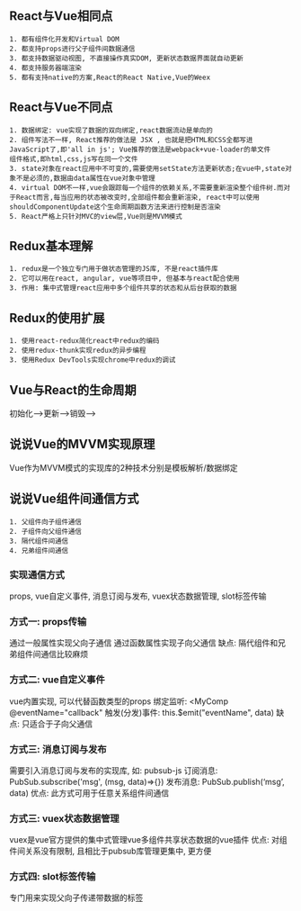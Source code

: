 ## React与Vue相同点
    1. 都有组件化开发和Virtual DOM
    2. 都支持props进行父子组件间数据通信
    3. 都支持数据驱动视图, 不直接操作真实DOM, 更新状态数据界面就自动更新
    4. 都支持服务器端渲染
    5. 都有支持native的方案,React的React Native,Vue的Weex

## React与Vue不同点
    1. 数据绑定: vue实现了数据的双向绑定,react数据流动是单向的
    2. 组件写法不一样, React推荐的做法是 JSX , 也就是把HTML和CSS全都写进JavaScript了,即'all in js'; Vue推荐的做法是webpack+vue-loader的单文件    组件格式,即html,css,js写在同一个文件
    3. state对象在react应用中不可变的,需要使用setState方法更新状态;在vue中,state对象不是必须的,数据由data属性在vue对象中管理
    4. virtual DOM不一样,vue会跟踪每一个组件的依赖关系,不需要重新渲染整个组件树.而对于React而言,每当应用的状态被改变时,全部组件都会重新渲染, react中可以使用shouldComponentUpdate这个生命周期函数方法来进行控制是否渲染
    5. React严格上只针对MVC的view层,Vue则是MVVM模式

## Redux基本理解
    1. redux是一个独立专门用于做状态管理的JS库, 不是react插件库
    2. 它可以用在react, angular, vue等项目中, 但基本与react配合使用
    3. 作用: 集中式管理react应用中多个组件共享的状态和从后台获取的数据

## Redux的使用扩展
    1. 使用react-redux简化react中redux的编码
    2. 使用redux-thunk实现redux的异步编程
    3. 使用Redux DevTools实现chrome中redux的调试

## Vue与React的生命周期
初始化-->更新-->销毁-->


## 说说Vue的MVVM实现原理
Vue作为MVVM模式的实现库的2种技术分别是模板解析/数据绑定

## 说说Vue组件间通信方式
    1. 父组件向子组件通信
    2. 子组件向父组件通信
    3. 隔代组件间通信
    4. 兄弟组件间通信

### 实现通信方式
props, vue自定义事件, 消息订阅与发布, vuex状态数据管理, slot标签传输

### 方式一: props传输
通过一般属性实现父向子通信
通过函数属性实现子向父通信
缺点: 隔代组件和兄弟组件间通信比较麻烦

### 方式二: vue自定义事件
vue内置实现, 可以代替函数类型的props
绑定监听: <MyComp @eventName="callback"
触发(分发)事件: this.$emit("eventName", data)
缺点: 只适合于子向父通信

### 方式三: 消息订阅与发布
需要引入消息订阅与发布的实现库, 如: pubsub-js
订阅消息: PubSub.subscribe('msg', (msg, data)=>{})
发布消息: PubSub.publish(‘msg’, data)
优点: 此方式可用于任意关系组件间通信

### 方式三: vuex状态数据管理
vuex是vue官方提供的集中式管理vue多组件共享状态数据的vue插件
优点: 对组件间关系没有限制, 且相比于pubsub库管理更集中, 更方便

### 方式四: slot标签传输
专门用来实现父向子传递带数据的标签